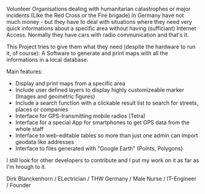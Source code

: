 Volunteer Organisations dealing with humanitarian catastrophes or major incidents (Like the Red Cross or the Fire brigade) in Germany have not much money - but they have to deal with situations where they need very quick informations about a specific area without having (sufficiant) Internet Access. Normally they have cars with radio communication and that's it.

This Project tries to give them what they need (despite the hardware to run it, of course): A Software to generate and print maps with all the informations in a local database.

Main features:
* Display and print maps from a specific area
* Include user defined layers to display highly customizeable marker (Images and geometric figures)
* Include a search function with a clickable result list to search for streets, places or companies
* Interface for GPS-transmitting mobile radios (Tetra)
* Interface for a special App for smartphones to get GPS data from the whole staff
* Interface to web-editable tables so more than just one admin can import geodata like addresses
* Interface to files generated with "Google Earth" (Points, Polygons)

I still look for other developers to contribute and I put my work on it as far as I'm hrough to it.


Dirk Blanckenhorn / ELectrician / THW Germany / Male Nurse / IT-Engineer / Founder

